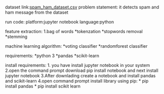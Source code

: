 dataset link:[spam_ham_dataset.csv](https://github.com/Abisheak2783/Smarter-ai/files/13226619/spam_ham_dataset.csv)
problem statement: it detects spam and ham message from the dataset

run code: platform:jupyter notebook language:python

feature extraction: 1.bag of words *tokenzation *stopwords removal *stemming

machine learning algorithm: *voting classifier *randomforest classifier

requirements: *python 3 *pandas *scikit-learn

install requirements: 1. you have install jupyter notebook in your system 2.open the command prompt download pip install notebook and next install jupyter notebook 3.After downlading create a notebook and install pandas and scikit-learn 4.open command prompt install library using pip: * pip install pandas * pip install scikit learn

